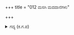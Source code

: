 +++
title = "012 ಮಸಗಿ ಮದದಾನೆಗಳು"

+++

<details><summary>ಗದ್ಯ (ಕ.ಗ.ಪ) </summary>

12. ಚೆನ್ನಾಗಿ ಕೊಬ್ಬಿದ ಮದ್ದಾನೆಗಳು ಸಿಂಹದ ಮರಿಯನ್ನು ಮುತ್ತುವ ಹಾಗೆ ನಾಲ್ಕು ದಿಕ್ಕುಗಳಿಂದ ಕಿರೀಟಧಾರಿಗಳಾದ ಅವರು ಅಸಮಬಲನಾದ ಬಾಲಕನನ್ನು ಹೊಡೆಯುತ್ತಾ ಬಂದರು. ಅವರಿಂದ ತಪ್ಪಿಸಿಕೊಂಡು ಹೋಗದೇ ಅವರು ಬಿಟ್ಟ ಅಸ್ತ್ರಗಳನ್ನು ಕತ್ತರಿಸುತ್ತಾ ಮಹಾ ಪೌರುಷದಿಂದ ಅನೇಕರ ಜೊತೆಗೆ ಸುಕುಮಾರನಾದ ಅಭಿಮನ್ಯುವು ಬಾಣಗಳಿಂದ ಹೊಡೆದಾಡಿದ.
</details>
